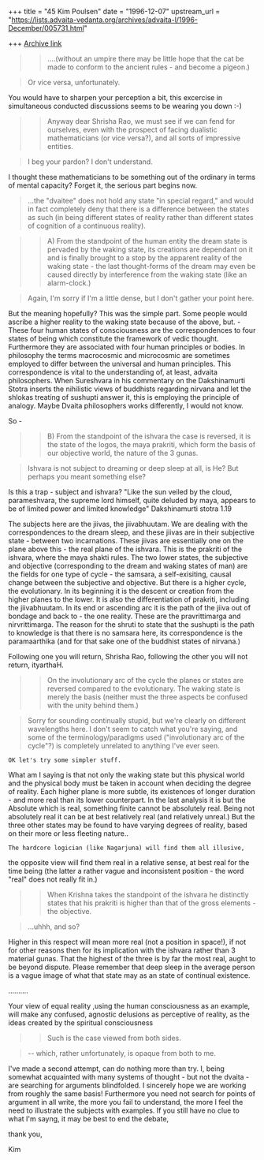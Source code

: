 +++
title = "45 Kim Poulsen"
date = "1996-12-07"
upstream_url = "https://lists.advaita-vedanta.org/archives/advaita-l/1996-December/005731.html"

+++
[Archive link](https://lists.advaita-vedanta.org/archives/advaita-l/1996-December/005731.html)

>> ....(without an umpire there may be little hope that
>> the cat be made to conform to the ancient rules - and become
>>  a pigeon.)

> Or vice versa, unfortunately.

You would have to sharpen your perception a bit, this excercise
in simultaneous conducted discussions seems to be wearing
you down :-)

>> Anyway dear Shrisha Rao, we must
>> see if we can fend for ourselves, even with the prospect
>> of facing dualistic mathematicians (or vice versa?), and all sorts
>> of impressive entities.

>I beg your pardon?  I don't understand.

I thought these mathematicians to be something out of the ordinary
in terms of mental capacity?
Forget it, the serious part begins now.

>...the "dvaitee" does not hold any state "in special regard,"
>and would in fact completely deny that there is a difference between
>the states as such (in being different states of reality rather than
>different states of cognition of a continuous reality).

>> A) From the standpoint of the human entity the dream state is
>> pervaded by the waking state, its creations are dependant on it
>> and is finally brought to a stop by the apparent reality of the
>> waking state - the last thought-forms of the dream may even
>> be caused directly by interference from the waking state (like
>> an alarm-clock.)

>Again, I'm sorry if I'm a little dense, but I don't gather your point
>here.

But the meaning hopefully? This was the simple part. Some people
would ascribe a higher reality to the waking state because of the
above, but. -
  These four human states of consciousness are the
correspondences to four states of being which constitute the
framework of vedic thought. Furthermore they are associated
with four human principles or bodies. In philosophy the terms
macrocosmic and microcosmic are sometimes employed
to differ between the universal and human principles.
  This correspondence is vital to the understanding of, at
least, advaita philosophers. When Sureshvara in his
commentary on the Dakshinamurti Stotra inserts the
nihilistic views of buddhists regarding nirvana and let
the shlokas treating of sushupti answer it, this is
employing the principle of analogy. Maybe Dvaita
philosophers works differently, I would not know.

So -

>> B) From the standpoint of the ishvara the case is reversed,
>> it is the state of the logos, the maya prakriti, which form
>> the basis of our objective world, the nature of the 3 gunas.

>Ishvara is not subject to dreaming or deep sleep at all, is He?  But
>perhaps you meant something else?

   Is this a trap - subject and ishvara?
"Like the sun veiled by the cloud, parameshvara, the supreme
lord himself, quite deluded by maya, appears to be of
limited power and limited knowledge"
                                            Dakshinamurti stotra 1.19

The subjects here are the jiivas, the jiivabhuutam.
We are dealing with the correspondences to the dream sleep, and
these jiivas are in their subjective state - between two incarnations.
These jiivas are essentially one on the plane above this - the real
plane of the ishvara. This is the prakriti of the ishvara, where the
maya shakti rules.
  The two lower states, the subjective and objective (corresponding
to the dream and waking states of man) are the fields for one type
of cycle - the samsara, a self-exisiting, causal change between the
subjective and objective.
  But there is a higher cycle, the evolutionary. In its beginning it is
the descent or creation from the higher planes to the lower. It is
also the differentiation of prakriti, including the jiivabhuutam. In its
end or ascending arc it is the path of the jiiva out of bondage and
back to - the one reality. These are the pravrittimarga and
nirvrittimarga.
  The reason for the shruti to state that the sushupti is the path
to knowledge is that there is no samsara here, its correspondence
is the paramaarthika (and for that sake one of the buddhist states
of nirvana.)

  Following one you will return, Shrisha Rao, following the other
you will not return, ityarthaH.

>>    On the involutionary arc of the cycle the planes or states
>> are reversed compared to the evolutionary. The waking state
>> is merely the basis (neither must the three aspects be confused
>> with the unity behind them.)

>Sorry for sounding continually stupid, but we're clearly on different
>wavelengths here.  I don't seem to catch what you're saying, and some
>of the terminology/paradigms used ("involutionary arc of the cycle"?)
>is completely unrelated to anything I've ever seen.

    OK let's try some simpler stuff.
 What am I saying is that not only the waking state but this physical world
and the physical body must be taken in account when deciding the degree of
reality.
   Each higher plane is more subtle, its existences of longer duration -
and more real than its lower counterpart.
   In the last analysis it is but the Absolute which is real, something
finite cannot be absolutely real. Being not absolutely real it can be at
best relatively real (and relatively unreal.) But the three other states
may be
found to have varying degrees of reality, based on their more or less
fleeting nature..

    The hardcore logician (like Nagarjuna) will find them all illusive,
the opposite view will find them real in a relative sense, at best real for
the time being (the latter a rather vague and inconsistent position -
the word "real" does not really fit in.)

>>   When Krishna takes the standpoint of the ishvara he distinctly
>> states that his prakriti is higher than that of the gross elements -
>> the objective.

>...uhhh, and so?

Higher in this respect will mean more real (not a position in space!),
if not for other reasons then for its implication with the ishvara rather
than 3 material gunas. That the highest of the three is by far the most
real, aught to be beyond dispute. Please remember that deep sleep in
the average person is a vague image of what that state may as an
state of continual existence.

..........

Your view of equal reality ,using the human consciousness as an
example, will make any confused, agnostic delusions as perceptive of
reality, as the ideas created by the spiritual consciousness

>>   Such is the case viewed from both sides.

>-- which, rather unfortunately, is opaque from both to me.

  I've made a second attempt, can do nothing more than try. I, being
somewhat acquainted with many systems of thought - but not the
dvaita - are searching for arguments blindfolded. I sincerely hope we
are working from roughly the same basis!
  Furthermore you need not search for points of argument in all write,
the more you fail to understand, the more I feel the need to
illustrate the subjects with examples. If you still have no clue to
what I'm sayng, it may be best to end the debate,

thank you,

Kim

